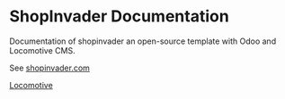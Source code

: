 # ShopInvader Documentation

Documentation of shopinvader an open-source template with Odoo and Locomotive CMS.

See [shopinvader.com](https://shopinvader.com)

[Locomotive](https://doc.locomotivecms.com/docs)
